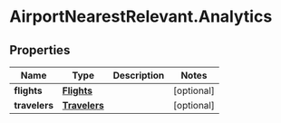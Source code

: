 # AirportNearestRelevant.Analytics

## Properties

Name | Type | Description | Notes
------------ | ------------- | ------------- | -------------
**flights** | [**Flights**](Flights.md) |  | [optional] 
**travelers** | [**Travelers**](Travelers.md) |  | [optional] 


